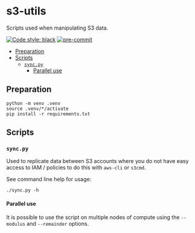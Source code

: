 # s3-utils <!-- omit in toc -->

Scripts used when manipulating S3 data.

[![Code style: black](https://img.shields.io/badge/code%20style-black-000000.svg)](https://github.com/psf/black)
[![pre-commit](https://img.shields.io/badge/pre--commit-enabled-brightgreen?logo=pre-commit)](https://github.com/pre-commit/pre-commit)

- [Preparation](#preparation)
- [Scripts](#scripts)
  - [`sync.py`](#syncpy)
    - [Parallel use](#parallel-use)

## Preparation

```
python -m venv .venv
source .venv/*/activate
pip install -r requirements.txt
```

## Scripts

### `sync.py`

Used to replicate data between S3 accounts where you do not have easy access to IAM / policies to do this with `aws-cli`
or `s3cmd`.

See command line help for usage:

```
./sync.py -h
```

#### Parallel use

It is possible to use the script on multiple nodes of compute using the `--modulus` and `--remainder` options.
